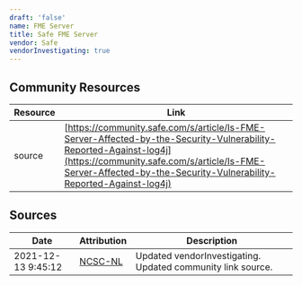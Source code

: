```yaml
---
draft: 'false'
name: FME Server
title: Safe FME Server
vendor: Safe
vendorInvestigating: true
---
```



## Community Resources
| Resource | Link |
| --- | --- |
| source | [https://community.safe.com/s/article/Is-FME-Server-Affected-by-the-Security-Vulnerability-Reported-Against-log4j](https://community.safe.com/s/article/Is-FME-Server-Affected-by-the-Security-Vulnerability-Reported-Against-log4j) |


## Sources
| Date | Attribution | Description |
| --- | --- | --- |
| 2021-12-13 9:45:12 | [NCSC-NL](https://github.com/NCSC-NL/log4shell/blob/main/software/README.md) | Updated vendorInvestigating. Updated community link source.  |
